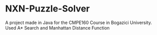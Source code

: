 # NXN-Puzzle-Solver
A project made in Java for the CMPE160 Course in Bogazici University. Used A* Search and Manhattan Distance Function
